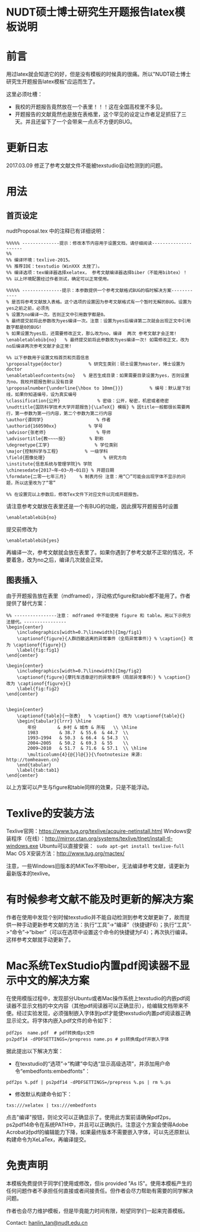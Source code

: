 # NUDT硕士博士研究生开题报告latex模板说明

# 前言
用过latex就会知道它的好，但是没有模板的时候真的很痛。所以"NUDT硕士博士研究生开题报告latex模板"应运而生了。

这里必须吐槽：
+ 我校的开题报告竟然放在一个表里！！！这在全国高校里不多见。
+ 开题报告的文献竟然也是放在表格里，这个罕见的设定让作者足足抓狂了三天。并且还留下了一个会带来一点点不方便的BUG。

# 更新日志
2017.03.09 修正了参考文献文件不能被texstudio自动检测到的问题。

# 用法

## 首页设定

nudtProposal.tex 中的注释已有详细说明：
```
%%%%% --------------提示：修改本节内容用于设置文档，请仔细阅读---------------------
%% 
%% 编译环境：texlive-2015。
%% 推荐IDE：texstudio（WinXXX 太挫了）。
%% 编译选项：tex编译器选择xelatex， 参考文献编译器选择biber（不能用bibtex）！
%% 以上环境配置经过作者测试，确定可以正常使用。

%%%%% ---------------提示：本参数提供一个参考文献格式BUG的临时解决方案------------
% 是否将参考文献放入表格。这个选项的设置因为参考文献格式有一个暂时无解的BUG。设置为yes之前之前，必须先
% 设置为no编译一次。否则正文中引用数字都是0。
% 最终提交前将此参数改为yes编译一次。注意：设置为yes后编译第二次就会出现正文中引用数字都是0的BUG!
% 如果设置为yes后，还需要修改正文，那么改为no，编译  两次 参考文献才会正常!
\enabletablebib{no}   % 最终提交前将此参数改为yes编译一次! 如需修改正文，改为no后编译两次参考文献才会正常!   

%% 以下参数用于设置文档首页和页眉信息
\proposaltype{doctor}          % 研究生类别：硕士设置为master，博士设置为doctor 
\enabletableofcontents{no}   % 是否生成目录：如果需要目录设置为yes，否则设置为no。我校开题报告默认没有目录
\proposalnumber{\underline{\hbox to 10mm{}}}          % 编号：默认是下划线，如果你知道编号，设为真实编号
\classification{公开}              % 密级：公开，秘密，机密或者绝密
\nudttitle{国防科学技术大学开题报告}{\LaTeX{} 模板} % 因title一般都很长需要两行，第一参数为第一行内容，第二个参数为第二行内容
\author{谭同学}                    % 作者
\authorid{160590xx}            % 学号
\advisor{张老师}                   % 导师
\advisortitle{教~~~~授}         % 职称
\degreetype{工学}                 % 学位类别
\major{控制科学与工程}          % 一级学科
\field{图像处理}                      % 研究方向
\institute{信息系统与管理学院}% 学院
\chinesedate{2017~年~03~月~01日} % 开题日期
\formdate{二零一七年三月}     % 制表月份 注意：用“〇”可能会出现字体不显示的问题，所以这里改为了“零”

%% 在设置完以上参数后，修改Tex文件下对应文件以完成开题报告。
```
请注意参考文献放在表里还是一个有BUG的功能，因此撰写开题报告时设置
```
\enabletablebib{no}  
```
提交前修改为
```
\enabletablebib{yes}  
```
再编译一次，参考文献就会放在表里了。如果你遇到了参考文献不正常的情况，不要着急，改为no之后，编译几次就会正常。

## 图表插入

由于开题报告放在表里（mdframed），浮动格式figure和table都不能用了。作者提供了替代方案：
```
%% ----------------注意： mdframed 中不能使用 figure 和 table。用以下示例方法替代。----------------
\begin{center}
	\includegraphics[width=0.7\linewidth]{Img/fig1}
	\captionof{figure}{人群四散逃离的异常事件（全局异常事件）} % \caption{} 改为 \captionof{figure}{}
	\label{fig:fig1}
\end{center}

\begin{center}
	\includegraphics[width=0.7\linewidth]{Img/fig2}
	\captionof{figure}{摩托车违章逆行的异常事件（局部异常事件）} % \caption{} 改为 \captionof{figure}{}
	\label{fig:fig2}
\end{center}


\begin{center}
	\captionof{table}{一张表}   % \caption{} 改为 \captionof{table}{}
	\begin{tabular}{lrrr} \hline
		年份        & 乡村 & 城市 & 所有   \\ \hline
		1983        & 38.7  & 55.6  & 44.7  \\
		1993–1994   & 50.3  & 66.4  & 54.3  \\
		2004–2005   & 50.2  & 69.3  & 55    \\
		2009–2010   & 51.7  & 71.6  & 57.1  \\ \hline
		\multicolumn{4}{@{}l@{}}{\footnotesize 来源: http://tomheaven.cn} 
	\end{tabular}
    \label{tab:tab1}
\end{center}
```
以上方案可以产生与figure和table同样的效果，只是不能浮动。

# Texlive的安装方法
Texlive官网：https://www.tug.org/texlive/acquire-netinstall.html
Windows安装程序（在线）：http://mirror.ctan.org/systems/texlive/tlnet/install-tl-windows.exe
Ubuntu可以直接安装：` sudo apt-get install texlive-full`
Mac OS X安装方法：http://www.tug.org/mactex/

注意，一些Windows旧版本的MiKTex不带biber，无法编译参考文献，请更新为最新版本的texlive。

# 有时候参考文献不能及时更新的解决方案
作者在使用中发现个别时候texstudio并不能自动检测到参考文献更新了，故而提供一种手动更新参考文献的方法：执行“工具”->“编译”（快捷键F6）；执行“工具”->“命令”->“biber”（可以在选项中设置这个命令的快捷键为F4）；再次执行编译。这样参考文献就手动更新了。

# Mac系统TexStudio内置pdf阅读器不显示中文的解决方案

在使用模版过程中，发现部分Ubuntu或者Mac操作系统上texstudio的内嵌pdf阅读器不显示文档的中文内容（其他pdf阅读器可以正确显示），给编辑文档带来不便。经过实验发现，必须强制嵌入字体到pdf才能使texstudio内置pdf阅读器正确显示论文。将字体内嵌入pdf文件的命令如下：
```
pdf2ps  name.pdf  # pdf转换成ps文件
ps2pdf14 -dPDFSETTINGS=/prepress name.ps # ps转换成pdf并嵌入字体
```

据此提出以下解决方案：

+ 在texstudio的“选项”->“构建”中勾选“显示高级选项”，并添加用户命令“embedfonts:embedfonts”：
```
pdf2ps %.pdf | ps2pdf14 -dPDFSETTINGS=/prepress %.ps | rm %.ps
```
+ 修改默认构建命令如下：
```
txs:///xelatex | txs:///embedfonts
```

点击"编译"按钮，则论文可以正确显示了。使用此方案前请确保pdf2ps，ps2pdf14命令在系统PATH中，并且可以正确执行。注意这个方案会使得Adobe Acrobat对pdf的编辑能力下降，如果最终版本不需要嵌入字体，可以先还原默认构建命令为XeLaTex，再编译提交。


# 免责声明
本模板免费提供于同学们使用或修改，但is provided "As IS"。使用本模板产生的任何问题作者不承担任何直接或者间接责任。但作者会尽力帮助有需要的同学解决问题。

作者也会尽力维护模板，但是毕竟能力时间有限，盼望同学们一起来完善模板。

Contact: hanlin_tan@nudt.edu.cn